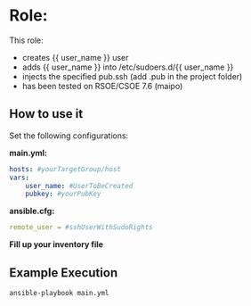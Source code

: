 # Role:
This role:
* creates {{ user_name }} user
* adds {{ user_name }} into /etc/sudoers.d/{{ user_name }}
* injects the specified pub.ssh (add .pub in the project folder)
* has been tested on RSOE/CSOE 7.6 (maipo)

## How to use it

Set the following configurations:

**main.yml:**
```yaml
hosts: #yourTargetGroup/host
vars:
    user_name: #UserToBeCreated
    pubkey: #yourPubKey
```

**ansible.cfg:**
```.yaml
remote_user = #sshUserWithSudoRights
```

**Fill up your inventory file**

## Example Execution

```bash
ansible-playbook main.yml 
```